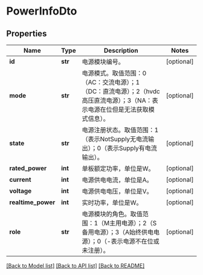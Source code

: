 # PowerInfoDto

## Properties
Name | Type | Description | Notes
------------ | ------------- | ------------- | -------------
**id** | **str** | 电源模块编号。 | [optional] 
**mode** | **str** | 电源模式。取值范围：0（AC：交流电源）；1（DC：直流电源）；2（hvdc高压直流电源）；3（NA：表示电源在位但是无法获取模式信息）。 | [optional] 
**state** | **str** | 电源注册状态。取值范围：1（表示NotSupply无电流输出）；0（表示Supply有电流输出）。 | [optional] 
**rated_power** | **int** | 单板额定功率，单位是W。 | [optional] 
**current** | **int** | 电源供电电流，单位是A。 | [optional] 
**voltage** | **int** | 电源供电电压，单位是V。 | [optional] 
**realtime_power** | **int** | 实时功率，单位是W。 | [optional] 
**role** | **str** | 电源模块的角色。取值范围：1（M主用电源）；2（S备用电源）；3（A始终供电电源）；0（-表示电源不在位或未注册）。 | [optional] 

[[Back to Model list]](../README.md#documentation-for-models) [[Back to API list]](../README.md#documentation-for-api-endpoints) [[Back to README]](../README.md)


